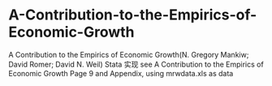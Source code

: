 # A-Contribution-to-the-Empirics-of-Economic-Growth
A Contribution to the Empirics of Economic Growth(N. Gregory Mankiw; David Romer; David N. Weil) Stata 实现
see A Contribution to the Empirics of Economic Growth Page 9 and Appendix, using mrwdata.xls as data
